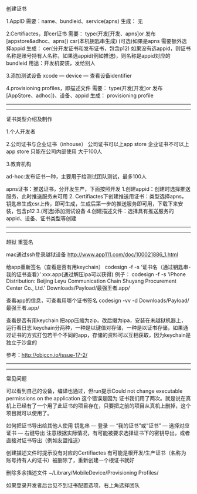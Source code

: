 
创建证书

1.AppID
需要：name、bundleid、service(apns)
生成： 无

2.Certifiactes，即cer证书
需要：
type(开发[开发、apns]or 发布[appstore&adhoc、apns])
csr(本机钥匙串生成)
(可选)如果是apns 需要额外选择appid
生成：
cer(分开发证书和发布证书，包含p12)
如果没有选appid，则证书名称是账号持有人名称，如果选appid(例如推送)，则名称是appid对应的bundleid
用途：开发机安装，发给别人

3.添加测试设备
xcode — device — 查看设备identifier

4.provisioning profiles，即描述文件
需要：
type(开发[开发]or 发布[AppStore、adhoc])、设备、appid
生成：
provisioning profile

************************************************************************************************************************************************
************************************************************************************************************************************************

证书类型介绍及制作


1.个人开发者

2.公司证书与企业证书（inhouse）
公司证书可以上app store
企业证书不可以上app store 只能在公司内部使用 大于100人

3.教育机构

ad-hoc:发布证书一种，主要用于给测试团队测试，最多100人


apns证书：推送证书，分开发生产，下面按照开发
1.创建appid：创建时选择推送服务，此时推送服务未可用
2. Certifiactes下创建推送用证书：类型选择apns，钥匙串生成csr上传，即可生成，生成后第一步的推送服务即可用，下载下来安装，包含p12
3.(可选)添加测试设备
4.创建描述文件：选择具有推送服务的appid、设备、证书类型等创建


************************************************************************************************************************************************
************************************************************************************************************************************************

越狱 重签名

mac通过ssh登录越狱设备
http://www.app111.com/doc/100021886_1.html

给app重新签名（查看是否有用keychain）
codesign -f -s ‘证书名（通过钥匙串-我的证书查看）’ xxx.app(通过解压ipa可以获得)
例子：
codesign -f -s 'iPhone Distribution: Beijing Leyu Communication Chain Shuyang Procurement Center Co., Ltd.' Downloads/Payload/最强王者.app/

查看app的信息，可查看用哪个证书签名
codesign -vv -d Downloads/Payload/最强王者.app/

查看是否有用keychain
把app压缩为zip，改后缀为ipa，安装在未越狱机器上，运行看日志
keychain分两种，一种是以键值对存储，一种是以证书存储，如果通过证书的方式打包若干个不同的app，存储的资料可以互相获取，因为keychain是独立于沙盒的

参考：http://objccn.io/issue-17-2/



************************************************************************************************************************************************
************************************************************************************************************************************************

常见问题

可以看到自己的设备，编译也通过，但run提示Could not change executable permissions on the application
这个错误是因为 证书我们用了两次。就是说在真机上已经有了一个用了此证书的项目存在，只要把之前的项目从真机上删掉，这个项目就可以使用了。

如何把证书导出给其他人使用
钥匙串 — 登录 — “我的证书”或“证书” — 选择对应证书 — 右键导出
注意根据实际情况，有可能被要求选择证书下的密钥导出，或者直接对证书导出（例如友盟推送）

创建描述文件时提示没有对应的Certifiactes
有可能是根开发/生产证书（名称为账号持有人的证书）被删除了，重新创建一个根证书就好

删除多余描述文件
~/Library/MobileDevice/Provisioning Profiles/

如果登录开发者后台见不到证书配置选项，右上角选择团队
